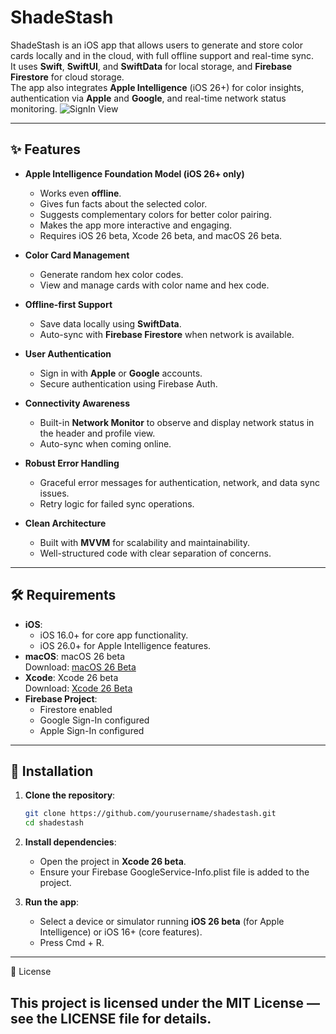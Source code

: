 # ShadeStash

ShadeStash is an iOS app that allows users to generate and store color cards locally and in the cloud, with full offline support and real-time sync.  
It uses **Swift**, **SwiftUI**, and **SwiftData** for local storage, and **Firebase Firestore** for cloud storage.  
The app also integrates **Apple Intelligence** (iOS 26+) for color insights, authentication via **Apple** and **Google**, and real-time network status monitoring.
![SignIn View](https://drive.google.com/uc?export=view&id=1htxZav1grxjbW_ztZRlnf2g0g_fIGtsr)

---

## ✨ Features

- **Apple Intelligence Foundation Model (iOS 26+ only)**
  - Works even **offline**.
  - Gives fun facts about the selected color.
  - Suggests complementary colors for better color pairing.
  - Makes the app more interactive and engaging.
  - Requires iOS 26 beta, Xcode 26 beta, and macOS 26 beta.

- **Color Card Management**
  - Generate random hex color codes.
  - View and manage cards with color name and hex code.

- **Offline-first Support**
  - Save data locally using **SwiftData**.
  - Auto-sync with **Firebase Firestore** when network is available.

- **User Authentication**
  - Sign in with **Apple** or **Google** accounts.
  - Secure authentication using Firebase Auth.

- **Connectivity Awareness**
  - Built-in **Network Monitor** to observe and display network status in the header and profile view.
  - Auto-sync when coming online.

- **Robust Error Handling**
  - Graceful error messages for authentication, network, and data sync issues.
  - Retry logic for failed sync operations.

- **Clean Architecture**
  - Built with **MVVM** for scalability and maintainability.
  - Well-structured code with clear separation of concerns.

---

## 🛠 Requirements

- **iOS**:  
  - iOS 16.0+ for core app functionality.  
  - iOS 26.0+ for Apple Intelligence features.
- **macOS**: macOS 26 beta  
  Download: [macOS 26 Beta](https://developer.apple.com/download/#ios-restore-images-ipad-new)
- **Xcode**: Xcode 26 beta  
  Download: [Xcode 26 Beta](https://developer.apple.com/download/applications/)
- **Firebase Project**:
  - Firestore enabled
  - Google Sign-In configured
  - Apple Sign-In configured

---

## 🚀 Installation

1. **Clone the repository**:
   ```bash
   git clone https://github.com/yourusername/shadestash.git
   cd shadestash
   ```

2. **Install dependencies**:
   - Open the project in **Xcode 26 beta**.
   - Ensure your Firebase GoogleService-Info.plist file is added to the project.

3. **Run the app**:
   - Select a device or simulator running **iOS 26 beta** (for Apple Intelligence) or iOS 16+ (core features).
   - Press Cmd + R.

---
📜 License

This project is licensed under the MIT License — see the LICENSE file for details.
---
